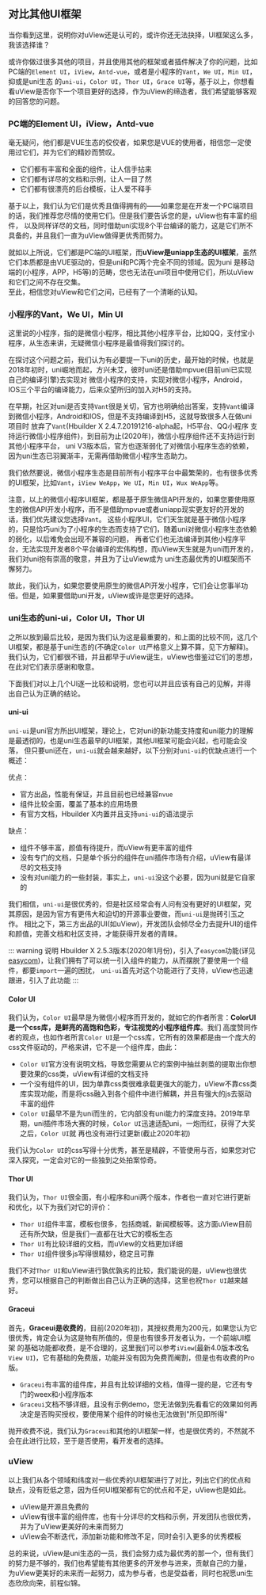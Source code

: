 ## 对比其他UI框架

当你看到这里，说明你对uView还是认可的，或许你还无法抉择，UI框架这么多，我该选择谁？  

或许你做过很多其他的项目，并且使用其他的框架或者插件解决了你的问题，比如PC端的`Element UI`，`iView`，`Antd-vue`，或者是小程序的`Vant`，`We UI`，`Min UI`，抑或是uni生态
的`uni-ui`，`Color UI`，`Thor UI`，`Grace UI`等，基于以上，你想看看uView是否你下一个项目更好的选择，作为uView的缔造者，我们希望能够客观的回答您的问题。

### PC端的Element UI，iView，Antd-vue

毫无疑问，他们都是VUE生态的佼佼者，如果您是VUE的使用者，相信您一定使用过它们，并为它们的精妙而赞叹。

- 它们都有丰富和全面的组件，让人信手拈来
- 它们都有详尽的文档和示例，让人一目了然
- 它们都有很漂亮的后台模板，让人爱不释手

基于以上，我们认为它们是优秀且值得拥有的——如果您是在开发一个PC端项目的话，我们推荐您尽情的使用它们。但是我们要告诉您的是，uView也有丰富的组件，
以及同样详尽的文档，同时借助uni实现8个平台编译的能力，这是它们所不具备的，并且我们一直为uView做得更优秀而努力。 
 
就如以上所说，它们都是PC端的UI框架，而**uView是uniapp生态的UI框架**，虽然它们本质都是由VUE驱动的，但是uni和PC两个完全不同的领域。因为uni
是移动端的(小程序，APP，H5等)的范畴，您也无法在uni项目中使用它们，所以uView和它们之间不存在交集。  
至此，相信您对uView和它们之间，已经有了一个清晰的认知。

### 小程序的Vant，We UI，Min UI

这里说的小程序，指的是微信小程序，相比其他小程序平台，比如QQ，支付宝小程序，从生态来讲，无疑微信小程序是最值得我们探讨的。 
 
在探讨这个问题之前，我们认为有必要提一下uni的历史，最开始的时候，也就是2018年初时，uni崛地而起，方兴未艾，彼时uni还是借助mpvue(目前uni已实现自己的编译引擎)去实现对
微信小程序的支持，实现对微信小程序，Android，IOS三个平台的编译能力，后来众望所归的加入对H5的支持。  

在早期，社区对uni是否支持`Vant`很是关切，官方也明确给出答案，支持`Vant`编译到微信小程序，Android和IOS，但是不支持编译到H5，这就导致很多人在做uni项目时
放弃了`Vant`(Hbuilder X 2.4.7.20191216-alpha起，H5平台、QQ小程序 支持运行微信小程序组件)，到目前为止(2020年)，微信小程序组件还不支持运行到其他小程序平台，
uni V3版本后，官方也逐渐弱化了对微信小程序生态的依赖，因为uni生态已羽翼渐丰，无需再借助微信小程序生态助力。  

我们依然要说，微信小程序生态是目前所有小程序平台中最繁荣的，也有很多优秀的UI框架，比如`Vant`，`iView WeApp`，`We UI`，`Min UI`，`Wux WeApp`等。  

注意，以上的微信小程序UI框架，都是基于原生微信API开发的，如果您要使用原生的微信API开发小程序，而不是借助mpvue或者uniapp现实更友好的开发的话，我们优先建议您选择`Vant`。
这些小程序UI，它们天生就是基于微信小程序的，只是恰巧uni为了小程序的生态而支持了它们，随着uni对微信小程序生态依赖的弱化，以后难免会出现不兼容的问题，
再者它们也无法编译到其他小程序平台，无法实现开发者8个平台编译的宏伟构想，而uView天生就是为uni而开发的，我们对uni抱有崇高的敬意，并且为了让uView成为
uni生态最优秀的UI框架而不懈努力。

故此，我们认为，如果您要使用原生的微信API开发小程序，它们会让您事半功倍。但是，如果要借助uni开发，uView或许是您更好的选择。


### uni生态的uni-ui，Color UI，Thor UI

之所以放到最后比较，是因为我们认为这是最重要的，和上面的比较不同，这几个UI框架，都是基于uni生态的(不确定`Color UI`严格意义上算不算，见下方解释)。
我们认为，它们都很不错，并且都早于uView诞生，uView也借鉴过它们的思想，在此对它们表示感谢和敬意。  

下面我们对以上几个UI逐一比较和说明，您也可以并且应该有自己的见解，并得出自己认为正确的结论。  

#### uni-ui

`uni-ui`是uni官方所出UI框架，理论上，它对uni的新功能支持度和uni能力的理解是最透彻的，也是uni生态最早的UI框架，其他UI框架可能会兴起，也可能会没落，
但只要uni还在，`uni-ui`就会越来越好，以下分别对`uni-ui`的优缺点进行一个概述：

优点：
- 官方出品，性能有保证，并且目前也已经兼容`nvue`
- 组件比较全面，覆盖了基本的应用场景
- 有官方文档，Hbuilder X内置并且支持`uni-ui`的语法提示

缺点：
- 组件不够丰富，颜值有待提升，而uView有更丰富的组件
- 没有专门的文档，只是单个拆分的组件在uni插件市场有介绍，uView有最详尽的文档支持
- 没有对uni能力的一些封装，事实上，`uni-ui`没这个必要，因为uni就是它自家的

我们相信，`uni-ui`是很优秀的，但是社区经常会有人问有没有更好的UI框架，究其原因，是因为官方有更伟大和迫切的开源事业要做，而`uni-ui`是抛砖引玉之作。
相比之下，第三方出品的UI(如uView)，开发团队会倾尽全力去提升UI的组件和颜值，完善文档和社区支持，才能获得开发者的青睐。

::: warning 说明
Hbuilder X 2.5.3版本(2020年1月份)，引入了`easycom`功能(详见[easycom](https://uniapp.dcloud.io/collocation/pages?id=easycom))，让我们拥有了可以统一引入组件的能力，从而摆脱了要使用一个组件，都要`import`一遍的困扰，
`uni-ui`首先对这个功能进行了支持，uView也迅速跟进，引入了此功能
:::

#### Color UI

我们认为，`Color UI`最早是为微信小程序而开发的，就如它的作者所言：**ColorUI是一个css库，是鲜亮的高饱和色彩，专注视觉的小程序组件库**。我们
高度赞同作者的观点，也如作者所言`Color UI`是一个css库，它所有的效果都是由一个庞大的css文件驱动的，严格来讲，它不是一个组件库，由此：  

- `Color UI`官方没有说明文档，导致您需要从它的案例中抽丝剥茧的提取出你想要效果的css类，uView有详细的文档支持
- 一个没有组件的UI，因为单靠css类很难承载更强大的能力，uView不靠css类库实现功能，而是将css融入到各个组件中进行解耦，并且有强大的js去驱动丰富的组件
- `Color UI`最早不是为uni而生的，它内部没有uni能力的深度支持。2019年早期，uni插件市场大赛的时候，`Color UI`迅速适配uni，一炮而红，获得了大奖之后，`Color UI`就
再也没有进行过更新(截止2020年初)

我们认为`Color UI`的css写得十分优秀，甚至是精辟，不管使用与否，如果您对它深入探究，一定会对它的一些独到之处拍案惊奇。

#### Thor UI

我们认为，`Thor UI`很全面，有小程序和uni两个版本，作者也一直对它进行更新和优化，以下为我们对它的评价：

- `Thor UI`组件丰富，模板也很多，包括商城，新闻模板等。这方面uView目前还有所欠缺，但是我们一直都在壮大它的模板生态
- `Thor UI`有比较详细的文档，而uView的文档更加详细
- `Thor UI`组件很多js写得很精妙，稳定且可靠

我们不对`Thor UI`和uView进行孰优孰劣的比较，我们能说的是，uView也很优秀，您可以根据自己的判断做出自己认为正确的选择，这里也祝`Thor UI`越来越好。

#### Graceui

首先，**Graceui是收费的**，目前(2020年初)，其授权费用为200元，如果您认为它很优秀，肯定会认为这是物有所值的，但是也有很多开发者认为，一个前端UI框架
的基础功能都收费，是不合理的，这里我们可以参考`iView`(最新4.0版本改名`View UI`)，它有基础的免费版，功能并没有因为免费而阉割，但是也有收费的Pro版。

- `Graceui`有丰富的组件库，并且有比较详细的文档，值得一提的是，它还有专门的weex和小程序版本
- `Graceui`文档不够详细，且没有示例demo，您无法做到先看看它的效果如何再决定是否购买授权，要使用某个组件的时候也无法做到"所见即所得"

抛开收费不说，我们认为`Graceui`和其他的UI框架一样，也是很优秀的，不然就不会在此进行比较，至于是否使用，看开发者的选择。


### uView

以上我们从各个领域和纬度对一些优秀的UI框架进行了对比，列出它们的优点和缺点，没有贬低之意，因为任何UI框架都有它的优点和不足，uView也是如此。

- uView是开源且免费的
- uView有很丰富的组件库，也有十分详尽的文档和示例，开发团队也很优秀，并为了uView更美好的未来而努力
- uView会不断迭代，添加新功能和修改不足，同时会引入更多的优秀模板

总的来说，uView是uni生态的一员，我们会努力成为最优秀的那一个，但有我们的努力是不够的，我们也希望能有其他更多的开发参与进来，贡献自己的力量，
为uView更美好的未来而一起努力，成为参与者，也是受益者，同时也祝愿uni生态欣欣向荣，前程似锦。




